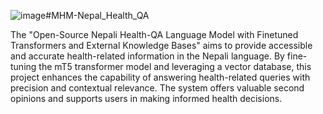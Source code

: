 ![image](https://github.com/Yunisha100/ChatHealth/assets/88446875/071488b9-9e45-47f7-9523-454e47e85e56)#MHM-Nepal_Health_QA

The "Open-Source Nepali Health-QA Language Model with Finetuned Transformers and External Knowledge Bases" aims to provide accessible and accurate health-related information in the Nepali language. By fine-tuning the mT5 transformer model and leveraging a vector database, this project enhances the capability of answering health-related queries with precision and contextual relevance. The system offers valuable second opinions and supports users in making informed health decisions.


